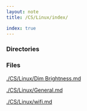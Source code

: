 ```yaml
---
layout: note
title: /CS/Linux/index/

index: true
---
```

<h3>Directories</h3>

<h3>Files</h3>

<a href='/note/CS/Linux/Dim%20Brightness/'>./CS/Linux/Dim Brightness.md</a>

<a href='/note/CS/Linux/General/'>./CS/Linux/General.md</a>

<a href='/note/CS/Linux/wifi/'>./CS/Linux/wifi.md</a>

